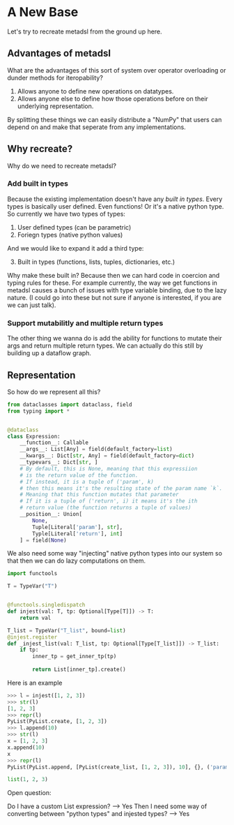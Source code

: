 # A New Base


Let's try to recreate metadsl from the ground up here.

## Advantages of metadsl
What are the advantages of this sort of system over operator overloading or dunder methods for
iteropability?

1. Allows anyone to define new operations on datatypes.
2. Allows anyone else to define how those operations before on their underlying representation.

By splitting these things we can easily distribute a "NumPy" that users can depend on
and make that seperate from any implementations.


## Why recreate?
Why do we need to recreate metadsl?


### Add built in types

Because the existing implementation doesn't have any *built in types*. Every types is basically
user defined. Even functions! Or it's a native python type. So currently we have two types of types:

1. User defined types (can be parametric)
2. Foriegn types (native python values)

And we would like to expand it add a third type:

3. Built in types (functions, lists, tuples, dictionaries, etc.)

Why make these built in? Because then we can hard code in coercion and typing rules for these.
For example currently, the way we get functions in metadsl causes a bunch of issues with type variable
binding, due to the lazy nature. (I could go into these but not sure if anyone is interested, if you are we can
just talk).

### Support mutabilitly and multiple return types

The other thing we wanna do is add the ability for functions to mutate their args and return multiple return types.
We can actually do this still by building up a dataflow graph.


## Representation


So how do we represent all this?


```python
from dataclasses import dataclass, field
from typing import *


@dataclass
class Expression:
    __function__: Callable
    __args__: List[Any] = field(default_factory=list)
    __kwargs__: Dict[str, Any] = field(default_factory=dict)
    __typevars__: Dict[str, ]
    # By default, this is None, meaning that this expressiion
    # is the return value of the function.
    # If instead, it is a tuple of ('param', k)
    # then this means it's the resulting state of the param name `k`.
    # Meaning that this function mutates that parameter
    # If it is a tuple of ('return', i) it means it's the ith
    # return value (the function returns a tuple of values)
    __position__: Union[
        None,
        Tuple[Literal['param'], str],
        Typle[Literal['return'], int]
    ] = field(None)
```

We also need some way "injecting" native python types into our system so that then we can
do lazy computations on them.

```python
import functools

T = TypeVar("T")


@functools.singledispatch
def injest(val: T, tp: Optional[Type[T]]) -> T:
    return val

T_list = TypeVar("T_list", bound=list)
@injest.register
def _injest_list(val: T_list, tp: Optional[Type[T_list]]) -> T_list:
    if tp:
        inner_tp = get_inner_tp(tp)
        
        return List[inner_tp].create()
```

Here is an example

```python
>>> l = injest([1, 2, 3])
>>> str(l)
[1, 2, 3]
>>> repr(l)
PyList(PyList.create, [1, 2, 3])
>>> l.append(10)
>>> str(l)
x = [1, 2, 3]
x.append(10)
x
>>> repr(l)
PyList(PyList.append, [PyList(create_list, [1, 2, 3]), 10], {}, ('param', 'self'))
```

```python
list(1, 2, 3)
```

Open question:


Do I have a custom List expression? --> Yes
Then I need some way of converting between "python types" and injested types? --> Yes